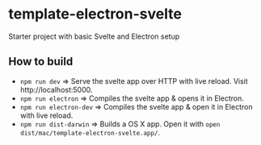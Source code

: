 # template-electron-svelte

Starter project with basic Svelte and Electron setup

## How to build

- `npm run dev` => Serve the svelte app over HTTP with live reload. Visit http://localhost:5000.
- `npm run electron` => Compiles the svelte app & opens it in Electron.
- `npm run electron-dev` => Compiles the svelte app & open it in Electron with live reload.
- `npm run dist-darwin` => Builds a OS X app. Open it with `open dist/mac/template-electron-svelte.app/`.
